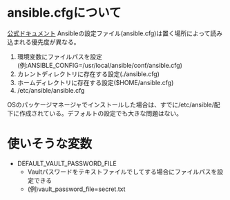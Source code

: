 # ansible.cfgについて
[公式ドキュメント](https://docs.ansible.com/ansible/2.9_ja/reference_appendices/config.html#envvar-ANSIBLE_VAULT_PASSWORD_FILE)
Ansibleの設定ファイル(ansible.cfg)は置く場所によって読み込まれる優先度が異なる。

1. 環境変数にファイルパスを設定(例:ANSIBLE_CONFIG=/usr/local/ansible/conf/ansible.cfg)
2. カレントディレクトリに存在する設定(./ansible.cfg)
3. ホームディレクトリに存在する設定($HOME/ansible.cfg)
4. /etc/ansible/ansible.cfg

OSのパッケージマネージャでインストールした場合は、すでに/etc/ansible/配下に作成されている。デフォルトの設定でも大きな問題はない。
# 使いそうな変数
- DEFAULT_VAULT_PASSWORD_FILE
    - Vaultパスワードをテキストファイルでしてする場合にファイルパスを設定できる
    - (例)vault_password_file=secret.txt